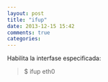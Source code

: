 ```yaml
---
layout: post
title: "ifup"
date: 2013-12-15 15:42
comments: true
categories: 
---
```

Habilita la interfase especificada:

>$ ifup eth0

